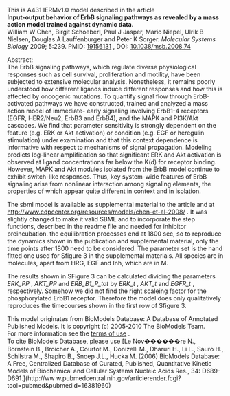 

This is A431 IERMv1.0 model described in the article  
**Input-output behavior of ErbB signaling pathways as revealed by a mass action model trained against dynamic data.**   
William W Chen, Birgit Schoeberl, Paul J Jasper, Mario Niepel, Ulrik B
Nielsen, Douglas A Lauffenburger and Peter K Sorger. _Molecular Systems
Biology_ 2009; 5:239. PMID:
[19156131](http://www.ncbi.nlm.nih.gov/pubmed/19156131) , DOI:
[10.1038/msb.2008.74](http://dx.doi.org/10.1038/msb.2008.74)

Abstract:  
The ErbB signaling pathways, which regulate diverse physiological responses
such as cell survival, proliferation and motility, have been subjected to
extensive molecular analysis. Nonetheless, it remains poorly understood how
different ligands induce different responses and how this is affected by
oncogenic mutations. To quantify signal flow through ErbB-activated pathways
we have constructed, trained and analyzed a mass action model of immediate-
early signaling involving ErbB1-4 receptors (EGFR, HER2/Neu2, ErbB3 and
ErbB4), and the MAPK and PI3K/Akt cascades. We find that parameter sensitivity
is strongly dependent on the feature (e.g. ERK or Akt activation) or condition
(e.g. EGF or heregulin stimulation) under examination and that this context
dependence is informative with respect to mechanisms of signal propagation.
Modeling predicts log-linear amplification so that significant ERK and Akt
activation is observed at ligand concentrations far below the K(d) for
receptor binding. However, MAPK and Akt modules isolated from the ErbB model
continue to exhibit switch-like responses. Thus, key system-wide features of
ErbB signaling arise from nonlinear interaction among signaling elements, the
properties of which appear quite different in context and in isolation.

The sbml model is available as supplemental material to the article and at
<http://www.cdpcenter.org/resources/models/chen-et-al-2008/> . It was slightly
changed to make it valid SBML and to incorporate the step functions, described
in the readme file and needed for inhibitor preincubation. the equilibration
processes end at 1800 sec, so to reproduce the dynamics shown in the
publication and supplemental material, only the time points after 1800 need to
be considered. The parameter set is the hand fitted one used for Sfigure 3 in
the supplemental materials. All species are in molecules, apart from HRG, EGF
and Inh, which are in M.

The results shown in SFigure 3 can be calculated dividing the parameters
_ERK_PP_ , _AKT_PP_ and _ERB_B1_P_tot_ by _ERK_t_ , _AKT_t_ and _EGFR_t_ ,
respectively. Somehow we did not find the right scaleing factor for the
phosphorylated ErbB1 receptor. Therefore the model does only qualitatively
reproduces the timecourses shown in the first row of Sfigure 3.

This model originates from BioModels Database: A Database of Annotated
Published Models. It is copyright (c) 2005-2010 The BioModels Team.  
For more information see the [terms of
use](http://www.ebi.ac.uk/biomodels/legal.html) .  
To cite BioModels Database, please use [Le Nov������re N., Bornstein B.,
Broicher A., Courtot M., Donizelli M., Dharuri H., Li L., Sauro H., Schilstra
M., Shapiro B., Snoep J.L., Hucka M. (2006) BioModels Database: A Free,
Centralized Database of Curated, Published, Quantitative Kinetic Models of
Biochemical and Cellular Systems Nucleic Acids Res., 34: D689-D691.](http://ww
w.pubmedcentral.nih.gov/articlerender.fcgi?tool=pubmed&pubmedid=16381960)

